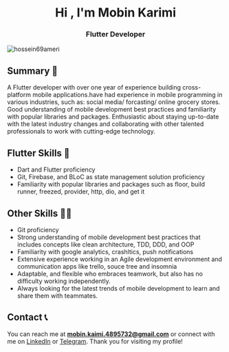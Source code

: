 <h1 align="center">Hi , I'm Mobin Karimi</h1>
<h3 align="center">Flutter Developer</h3>

<p align="left"> <img src="https://komarev.com/ghpvc/?username=mobinkaimi2000&label=Profile%20views&color=0e75b6&style=flat" alt="hossein69ameri" /> </p>


## Summary 🚀

A Flutter developer with over one year of experience building cross-platform mobile applications.have had experience in mobile programming in various industries, such as: social media/ forcasting/ online grocery stores. Good understanding of mobile development best practices and familiarity with popular libraries and packages. Enthusiastic about staying up-to-date with the latest industry changes and collaborating with other talented professionals to work with cutting-edge technology.

## Flutter Skills 🦋

- Dart and Flutter proficiency
- Git, Firebase, and BLoC as state management solution proficiency
- Familiarity with popular libraries and packages such as floor, build runner, freezed, provider, http, dio, and get it

## Other Skills 👨‍💻
- Git proficiency
- Strong understanding of mobile development best practices that includes concepts like clean architecture, TDD, DDD, and OOP
- Familiarity with google analytics, crashltics, push notifications
- Extensive experience working in an Agile development environment and communication apps like trello, souce tree and insomnia
- Adaptable, and flexible who embraces teamwork, but also has no difficulty working independently.
- Always looking for the latest trends of mobile development to learn and share them with teammates.

## Contact 📞

You can reach me at **mobin.kaimi.4895732@gmail.com** or connect with me on [LinkedIn]([https://www.linkedin.com/in/mahmoud-eslami/](https://www.linkedin.com/in/mobin-karimi-9248ba24b/)) or [Telegram](https://t.me/Mos_Hated). Thank you for visiting my profile!
